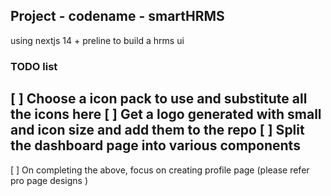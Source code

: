 ## Project - codename - smartHRMS 

using nextjs 14 + preline to build a hrms ui 


### TODO list 
[ ] Choose a icon pack to use and substitute all the icons here
[ ] Get a logo generated with small and icon size and add them to the repo
[ ] Split the  dashboard page into various components 
------
[ ] On completing the above, focus on creating profile page (please refer pro page designs ) 

